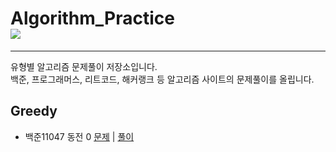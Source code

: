 # Algorithm_Practice<br> <img src="https://img.shields.io/badge/python-3776AB?style=for-the-badge&logo=python&logoColor=white"> 
--------
유형별 알고리즘 문제풀이 저장소입니다.<br>
백준, 프로그래머스, 리트코드, 해커랭크 등 알고리즘 사이트의 문제풀이를 올립니다.

## Greedy ##

- 백준11047 동전 0 [문제](https://www.acmicpc.net/problem/11047)&nbsp;|&nbsp;[풀이](/Greedy/1.py)


